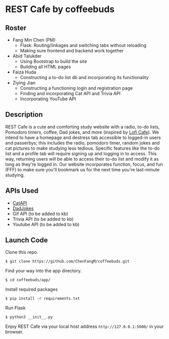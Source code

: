# REST Cafe by coffeebuds 

## Roster  
* Fang Min Chen (PM)
  * Flask: Routing/linkages and switching tabs without reloading
  * Making sure frontend and backend work together
* Abid Talukder
  * Using Bootstrap to build the site
  * Building all HTML pages
* Faiza Huda
  * Constructing a to-do list db and incorporating its functionality
* Ziying Jian
  * Constructing a functioning login and registration page
  * Finding and incorporating Cat API and Trivia API
  * Incorporating YouTube API
  
## Description
REST Cafe is a cute and comforting study website with a radio, to-do lists, Pomodoro timers, coffee, Dad jokes, and more (inspired by [Lofi Cafe](https://www.lofi.cafe/)). We intend to have a homepage and destress tab accessible to logged-in users and passerbys; this includes the radio, pomodoro timer, random jokes and cat pictures to make studying less tedious. Specific features like the to-do list and a profile tab will require signing up and logging in to access. This way, returning users will be able to access their to-do list and modify it as long as they're logged in. Our website incorporates function, focus, and fun (FFF) to make sure you'll bookmark us for the next time you're last-minute studying.

## APIs Used
* [CatAPI](https://github.com/stuy-softdev/notes-and-code/blob/main/api_kb/411_on_CatAPI.md)
* [DadJokes](https://github.com/stuy-softdev/notes-and-code/blob/main/api_kb/411_on_DadJokes.md)
* Gif API (to be added to kb)
* Trivia API (to be added to kb)
* Youtube API (to be added to kb)

## Launch Code
Clone this repo.
``` 
$ git clone https://github.com/ChenFangM/coffeebuds.git
```

Find your way into the app directory.
```
$ cd coffeebuds/app/
```

Install required packages
```
$ pip install -r requirements.txt
```

Run Flask
```
$ python3 __init__.py  
```

Enjoy REST Cafe via your local host address ``http://127.0.0.1:5000/`` in your browser.
